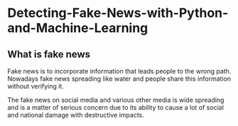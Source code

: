 # Detecting-Fake-News-with-Python-and-Machine-Learning
## What is fake news
Fake news is to incorporate information that leads people to the wrong path. Nowadays fake news spreading like 
water and people share this information without verifying it.

The fake news on social media and various other media is wide spreading and is a matter of serious concern due 
to its ability to cause a lot of social and national damage with destructive impacts.

